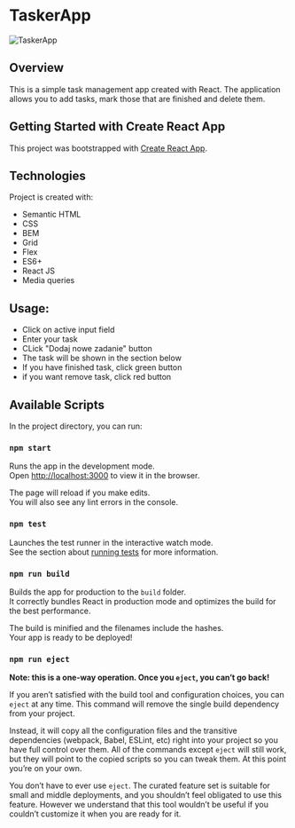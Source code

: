 # TaskerApp
![TaskerApp](https://i.postimg.cc/CKj22Phk/todo-gif.gif)
## Overview
This is a simple task management app created with React. The application allows you to add tasks, mark those that are finished and delete them.

## Getting Started with Create React App
This project was bootstrapped with [Create React App](https://github.com/facebook/create-react-app).

## Technologies
Project is created with:
* Semantic HTML
* CSS
* BEM 
* Grid
* Flex
* ES6+
* React JS
* Media queries 
## Usage:
* Click on active input field 
* Enter your task
* CLick "Dodaj nowe zadanie" button
* The task will be shown in the section below
* If you have finished task, click green button
* if you want remove task, click red button
## Available Scripts

In the project directory, you can run:

### `npm start`

Runs the app in the development mode.\
Open [http://localhost:3000](http://localhost:3000) to view it in the browser.

The page will reload if you make edits.\
You will also see any lint errors in the console.

### `npm test`

Launches the test runner in the interactive watch mode.\
See the section about [running tests](https://facebook.github.io/create-react-app/docs/running-tests) for more information.

### `npm run build`

Builds the app for production to the `build` folder.\
It correctly bundles React in production mode and optimizes the build for the best performance.

The build is minified and the filenames include the hashes.\
Your app is ready to be deployed!


### `npm run eject`

**Note: this is a one-way operation. Once you `eject`, you can’t go back!**

If you aren’t satisfied with the build tool and configuration choices, you can `eject` at any time. This command will remove the single build dependency from your project.

Instead, it will copy all the configuration files and the transitive dependencies (webpack, Babel, ESLint, etc) right into your project so you have full control over them. All of the commands except `eject` will still work, but they will point to the copied scripts so you can tweak them. At this point you’re on your own.

You don’t have to ever use `eject`. The curated feature set is suitable for small and middle deployments, and you shouldn’t feel obligated to use this feature. However we understand that this tool wouldn’t be useful if you couldn’t customize it when you are ready for it.


